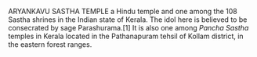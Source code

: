 ARYANKAVU SASTHA TEMPLE a Hindu temple and one among the 108 Sastha shrines in the Indian state of Kerala. The idol here is believed to be consecrated by sage Parashurama.[1] It is also one among _Pancha Sastha_ temples in Kerala located in the Pathanapuram tehsil of Kollam district, in the eastern forest ranges.
